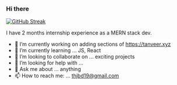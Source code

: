 ### Hi there 
[![GitHub Streak](https://github-readme-streak-stats.herokuapp.com/?user=tanveer19)](https://git.io/streak-stats)


<!--
**tanveer19/tanveer19** is a ✨ _special_ ✨ repository because its `README.md` (this file) appears on your GitHub profile.
-->
I have 2 months internship experience as a MERN stack dev.
- 🔭 I’m currently working on adding sections of https://tanveer.xyz
- 🌱 I’m currently learning ... JS, React
- 👯 I’m looking to collaborate on ... exciting projects 
- 🤔 I’m looking for help with ... 
- 💬 Ask me about ... anything
- 📫 How to reach me: ... thjbd19@gmail.com


